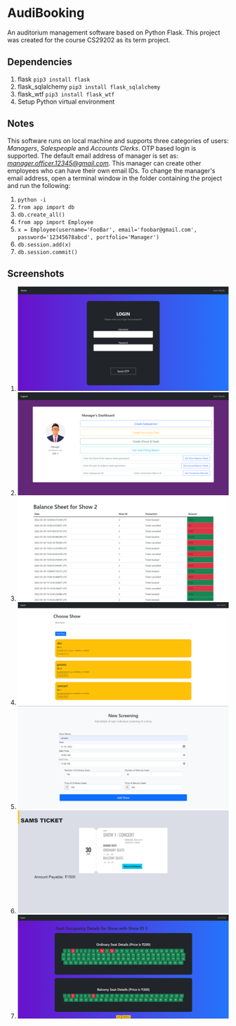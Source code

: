 
# AudiBooking
An auditorium management software based on Python Flask. This project was created for the course CS29202 as its term project.

## Dependencies
1. flask
    `pip3 install flask`
2. flask_sqlalchemy
    `pip3 install flask_sqlalchemy`
3. flask_wtf
    `pip3 install flask_wtf`
4. Setup Python virtual environment

## Notes
This software runs on local machine and supports three categories of users: *Managers*, *Salespeople* and *Accounts Clerks*.
OTP based login is supported. The default email address of manager is set as: *manager.officer.12345@gmail.com*. This manager can create other employees who can have their own email IDs. To change the manager's email address, open a terminal window in the folder containing the project and run the following:
1. `python -i`
2. `from app import db`
3. `db.create_all()`
4. `from app import Employee`
5. `x = Employee(username='FooBar', email='foobar@gmail.com', password='12345678abcd', portfolio='Manager')`
6. `db.session.add(x)`
7. `db.session.commit()`

## Screenshots
1. ![login](/Screenshots/login.png)
2. ![manager dashboard](/Screenshots/manager%20dashboard.png)
3. ![balance sheet for show](/Screenshots/balance%20sheet%20for%20show.png)
4. ![choose show](/Screenshots/choose%20show.png)
5. ![create show](/Screenshots/create%20show.png)
6. ![book ticket](/Screenshots/book%20ticket.png)
7. ![book tickets](/Screenshots/book%20tickets.png)
